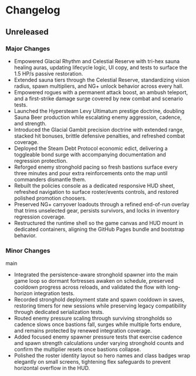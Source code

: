 # Changelog

## Unreleased

### Major Changes
- Empowered Glacial Rhythm and Celestial Reserve with tri-hex sauna healing auras, updating lifecycle logic, UI copy, and tests to surface the 1.5 HP/s passive restoration.
- Extended sauna tiers through the Celestial Reserve, standardizing vision radius, spawn multipliers, and NG+ unlock behavior across every hall.
- Empowered rogues with a permanent attack boost, an ambush teleport, and a first-strike damage surge covered by new combat and scenario tests.
- Launched the Hypersteam Levy Ultimatum prestige doctrine, doubling Sauna Beer production while escalating enemy aggression, cadence, and strength.
- Introduced the Glacial Gambit precision doctrine with extended range, stacked hit bonuses, brittle defensive penalties, and refreshed combat coverage.
- Deployed the Steam Debt Protocol economic edict, delivering a toggleable bond surge with accompanying documentation and regression protection.
- Reforged enemy stronghold pacing so fresh bastions surface every three minutes and pour extra reinforcements onto the map until commanders dismantle them.
- Rebuilt the policies console as a dedicated responsive HUD sheet, refreshed navigation to surface roster/events controls, and restored polished promotion choosers.
- Preserved NG+ carryover loadouts through a refined end-of-run overlay that trims unselected gear, persists survivors, and locks in inventory regression coverage.
- Restructured the runtime shell so the game canvas and HUD mount in dedicated containers, aligning the GitHub Pages bundle and bootstrap behavior.

### Minor Changes
 main
- Integrated the persistence-aware stronghold spawner into the main game loop so dormant fortresses awaken on schedule, preserved cooldown progress across reloads, and validated the flow with long-horizon integration tests.
- Recorded stronghold deployment state and spawn cooldown in saves, restoring timers for new sessions while preserving legacy compatibility through dedicated serialization tests.
- Routed enemy pressure scaling through surviving strongholds so cadence slows once bastions fall, surges while multiple forts endure, and remains protected by renewed integration coverage.
- Added focused enemy spawner pressure tests that exercise cadence and spawn strength calculations under varying stronghold counts and confirm the multiplier resets once bastions collapse.
- Polished the roster identity layout so hero names and class badges wrap elegantly on small screens, tightening flex safeguards to prevent horizontal overflow in the HUD.
